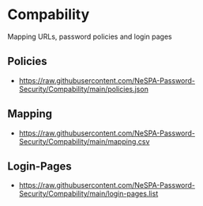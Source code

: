 # Compability
Mapping URLs, password policies and login pages


## Policies
- https://raw.githubusercontent.com/NeSPA-Password-Security/Compability/main/policies.json

## Mapping
- https://raw.githubusercontent.com/NeSPA-Password-Security/Compability/main/mapping.csv

## Login-Pages
- https://raw.githubusercontent.com/NeSPA-Password-Security/Compability/main/login-pages.list
